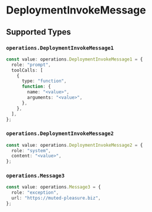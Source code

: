 # DeploymentInvokeMessage


## Supported Types

### `operations.DeploymentInvokeMessage1`

```typescript
const value: operations.DeploymentInvokeMessage1 = {
  role: "prompt",
  toolCalls: [
    {
      type: "function",
      function: {
        name: "<value>",
        arguments: "<value>",
      },
    },
  ],
};
```

### `operations.DeploymentInvokeMessage2`

```typescript
const value: operations.DeploymentInvokeMessage2 = {
  role: "system",
  content: "<value>",
};
```

### `operations.Message3`

```typescript
const value: operations.Message3 = {
  role: "exception",
  url: "https://muted-pleasure.biz",
};
```

